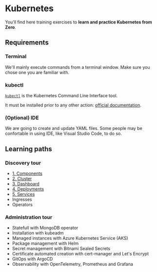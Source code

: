 # Kubernetes

You'll find here training exercises to **learn and practice Kubernetes from Zero**.

## Requirements

### Terminal

We'll mainly execute commands from a terminal window. Make sure you chose one you are familiar with.

### kubectl

[`kubectl`](https://kubernetes.io/docs/reference/kubectl/) is the Kubernetes Command Line Interface tool.

It must be installed prior to any other action: [official documentation](https://kubernetes.io/docs/tasks/tools/#kubectl).

### (Optional) IDE

We are going to create and update YAML files. Some people may be confortable in using IDE, like Visual Studio Code, to do so.

## Learning paths

### Discovery tour

* [1. Components](1-components.md)
* [2. Cluster](2-cluster.md)
* [3. Dashboard](3-dashboard.md)
* [4. Deployments](4-deployments.md)
* [5. Services](5-services.md)
* Ingresses
* Operators

### Administration tour

* Statefull with MongoDB operator
* Installation with kubeadm
* Managed instances with Azure Kubernetes Service (AKS)
* Package management with Helm
* Secret management with Bitnami Sealed Secrets
* Certificate automated creation with cert-manager and Let's Encrypt
* GitOps with ArgoCD
* Observability with OpenTelemetry, Prometheus and Grafana
